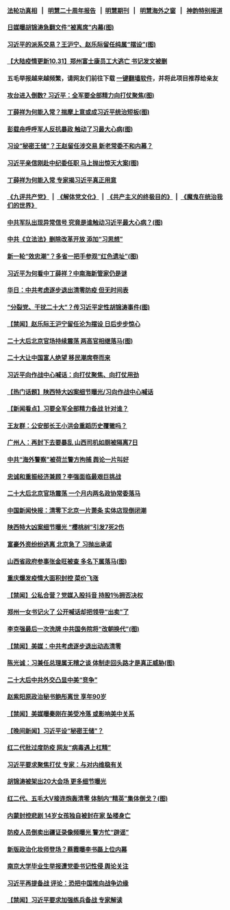 #### [法轮功真相](https://github.com/gfw-breaker/truth/blob/master/README.md?t=0) &nbsp;&nbsp;|&nbsp;&nbsp; [明慧二十周年报告](https://github.com/gfw-breaker/mh-reports/blob/master/README.md?t=0) &nbsp;&nbsp;|&nbsp;&nbsp;[明慧期刊](https://github.com/gfw-breaker/mh-qikan) &nbsp;&nbsp;|&nbsp;&nbsp; [明慧海外之窗](https://github.com/gfw-breaker/mh-news/blob/master/README.md?t=0) &nbsp;&nbsp;|&nbsp;&nbsp; [神韵特别报道](https://github.com/gfw-breaker/mh-news/blob/master/shenyun.md?t=0)
#### [ 日媒曝胡锦涛急翻文件“被离席”内幕(图)](https://github.com/gfw-breaker/banned-news1/blob/master/pages/p2/1021294.md)
#### [ 习近平的派系交易？王沪宁、赵乐际留任纯属“摆设”(图)](https://github.com/gfw-breaker/banned-news1/blob/master/pages/p2/1021205.md)
#### [ 【大陆疫情更新10.31】郑州富士康员工大逃亡 书记发文被删](https://github.com/gfw-breaker/banned-news1/blob/master/pages/prog204/a103543040.md)
#### 五毛举报越来越频繁，请网友们前往下载 [一键翻墙软件](https://github.com/gfw-breaker/ssr-accounts)，并将此项目推荐给亲友
#### [ 攻台进入倒数? 习近平：全军要全部精力向打仗聚焦(图)](https://github.com/gfw-breaker/banned-news1/blob/master/pages/p2/1021255.md)
#### [ 丁薛祥为何能入常？揣摩上意或成习近平统治短板(图)](https://github.com/gfw-breaker/banned-news1/blob/master/pages/p2/1021266.md)
#### [ 彭载舟呼呼军人反抗暴政 触动了习最大心病(图)](https://github.com/gfw-breaker/banned-news1/blob/master/pages/p2/1021159.md)
#### [ 习设“秘密王储”？王赵留任涉交易 新老常委不和内幕？](https://github.com/gfw-breaker/banned-news1/blob/master/pages/prog204/a103570093.md)
#### [ 习近平亲信刚赴中纪委任职 马上抛出惊天大案(图)](https://github.com/gfw-breaker/banned-news1/blob/master/pages/p2/1021214.md)
#### [ 丁薛祥为何能入常 专家揭习近平真正用意](https://github.com/gfw-breaker/banned-news1/blob/master/pages/prog204/a103570531.md)
#### [《九评共产党》](https://github.com/begood0513/9ping.md/blob/master/README.md) &nbsp;|&nbsp; [《解体党文化》](../../../../jtdwh.md/blob/master/README.md)  &nbsp;|&nbsp; [《共产主义的终极目的》](../../../../gczydzjmd.md/blob/master/README.md) &nbsp;|&nbsp; [《魔鬼在统治我们的世界》](../../../../mgztzwmdsj.md/blob/master/README.md) 
#### [ 中共军队出现异常信号 究竟是谁触动习近平最大心病？(图)](https://github.com/gfw-breaker/banned-news1/blob/master/pages/p2/1021211.md)
#### [ 中共《立法法》删除改革开放 添加“习思想”](https://github.com/gfw-breaker/banned-news1/blob/master/pages/prog204/a103570651.md)
#### [ 新一轮“效忠潮”？多省一把手参观“红色遗址”(图)](https://github.com/gfw-breaker/banned-news1/blob/master/pages/p2/1021070.md)
#### [ 习近平为何看中丁薛祥？中南海新管家仍是谜](https://github.com/gfw-breaker/banned-news1/blob/master/pages/nsc413/n13862096.md)
#### [ 华日：中共考虑逐步退出清零防疫 但无时间表](https://github.com/gfw-breaker/banned-news1/blob/master/pages/prog204/a103570279.md)
#### [ “分裂党、干扰二十大”？传习近平定性胡锦涛事件(图)](https://github.com/gfw-breaker/banned-news1/blob/master/pages/p2/1021018.md)
#### [ 【禁闻】赵乐际王沪宁留任沦为摆设 日后步步惊心](https://github.com/gfw-breaker/banned-news1/blob/master/pages/prog204/a103570178.md)
#### [ 二十大后北京官场持续震荡 两高官相继落马(图)](https://github.com/gfw-breaker/banned-news1/blob/master/pages/p2/1021199.md)
#### [ 二十大让中国富人绝望 移民潮席卷而来](https://github.com/gfw-breaker/banned-news1/blob/master/pages/prog204/a103570779.md)
#### [ 习近平向作战中心喊话：向打仗聚焦、向打仗用劲](https://github.com/gfw-breaker/banned-news1/blob/master/pages/prog204/a103570650.md)
#### [ 【热门话题】陕西特大凶案细节曝光/习向作战中心喊话](https://github.com/gfw-breaker/banned-news1/blob/master/pages/prog204/a103570802.md)
#### [ 【新闻看点】习要全军全部精力备战 针对谁？](https://github.com/gfw-breaker/banned-news1/blob/master/pages/nsc413/n13862090.md)
#### [ 王友群：公安部长王小洪会重蹈历史覆辙吗？](https://github.com/gfw-breaker/banned-news1/blob/master/pages/nsc413/n13861355.md)
#### [ 广州人：再封下去要暴乱 山西司机如厕被隔离7日](https://github.com/gfw-breaker/banned-news1/blob/master/pages/prog204/a103570565.md)
#### [ 中共“海外警察”被荷兰警方拘捕 舆论一片叫好](https://github.com/gfw-breaker/banned-news1/blob/master/pages/prog204/a103570673.md)
#### [ 忠诚和重振经济兼顾？李强面临最艰巨挑战](https://github.com/gfw-breaker/banned-news1/blob/master/pages/soh5/669660.md)
#### [ 二十大后北京官场震荡 一个月内两名政协常委落马](https://github.com/gfw-breaker/banned-news1/blob/master/pages/prog204/a103570747.md)
#### [ 中国新闻快报：清零下北京一片萧条 实体店现倒闭潮](https://github.com/gfw-breaker/banned-news1/blob/master/pages/prog204/a103570121.md)
#### [ 陕西特大凶案细节曝光 “樱桃树”引发7死2伤](https://github.com/gfw-breaker/banned-news1/blob/master/pages/prog204/a103570775.md)
#### [ 富豪外资纷纷逃离 北京急了 习抛出承诺](https://github.com/gfw-breaker/banned-news1/blob/master/pages/soh5/669585.md)
#### [ 山西省政府参事张金旺被查 多名下属落马(图)](https://github.com/gfw-breaker/banned-news1/blob/master/pages/p2/1021189.md)
#### [ 重庆爆发疫情大面积封控 菜价飞涨](https://github.com/gfw-breaker/banned-news1/blob/master/pages/prog204/a103570833.md)
#### [ 【禁闻】公私合营？党媒入股抖音 持股1％拥否决权](https://github.com/gfw-breaker/banned-news1/blob/master/pages/prog204/a103570175.md)
#### [ 郑州一女书记火了 公开喊话却把领导“出卖”了](https://github.com/gfw-breaker/banned-news1/blob/master/pages/nsc413/n13862045.md)
#### [ 李克强最后一次洗牌 中共国务院将“改朝换代”(图)](https://github.com/gfw-breaker/banned-news1/blob/master/pages/p2/999292.md)
#### [ 【禁闻】美媒：中共考虑逐步退出动态清零](https://github.com/gfw-breaker/banned-news1/blob/master/pages/prog204/a103570170.md)
#### [ 陈光诚：习兼任总理属无稽之谈 体制走回头路才是真正威胁(图)](https://github.com/gfw-breaker/banned-news1/blob/master/pages/p2/1020925.md)
#### [ 二十大后中共外交凸显中美“竞争”](https://github.com/gfw-breaker/banned-news1/blob/master/pages/soh5/669690.md)
#### [ 赵紫阳原政治秘书鲍彤离世 享年90岁](https://github.com/gfw-breaker/banned-news1/blob/master/pages/prog204/a103570910.md)
#### [ 【禁闻】美媒曝秦刚在美受冷落 或影响美中关系](https://github.com/gfw-breaker/banned-news1/blob/master/pages/prog204/a103570191.md)
#### [ 【晚间新闻】习近平设“秘密王储”？](https://github.com/gfw-breaker/banned-news1/blob/master/pages/nsc413/n13861780.md)
#### [ 红二代批过度防疫 网友“病毒遇上杠精”](https://github.com/gfw-breaker/banned-news1/blob/master/pages/prog204/a103570101.md)
#### [ 习近平要求聚焦打仗 专家：与对内维稳有关](https://github.com/gfw-breaker/banned-news1/blob/master/pages/nsc413/n13862516.md)
#### [ 胡锦涛被架出20大会场 更多细节曝光](https://github.com/gfw-breaker/banned-news1/blob/master/pages/nsc413/n13862827.md)
#### [ 红二代、五毛大V接连炮轰清零 体制内“精英”集体倒戈？(图)](https://github.com/gfw-breaker/banned-news1/blob/master/pages/p1/1021139.md)
#### [ 内蒙封控悲剧 14岁女孩独自被封在家 坠楼身亡](https://github.com/gfw-breaker/banned-news1/blob/master/pages/prog204/a103570431.md)
#### [ 防疫人员倒卖出疆证录像频曝光 警方忙“辟谣”](https://github.com/gfw-breaker/banned-news1/blob/master/pages/prog204/a103570138.md)
#### [ 新版政治化妆师登场？蔡霞曝李书磊上位内幕](https://github.com/gfw-breaker/banned-news1/blob/master/pages/nsc413/n13862659.md)
#### [ 南京大学毕业生举报遭党委书记性侵 舆论关注](https://github.com/gfw-breaker/banned-news1/blob/master/pages/nsc413/n13861791.md)
#### [ 习近平再提备战 评论：恐把中国推向战争边缘](https://github.com/gfw-breaker/banned-news1/blob/master/pages/nsc413/n13862026.md)
#### [ 【禁闻】习近平要求加强练兵备战 专家解读](https://github.com/gfw-breaker/banned-news1/blob/master/pages/prog204/a103571028.md)

